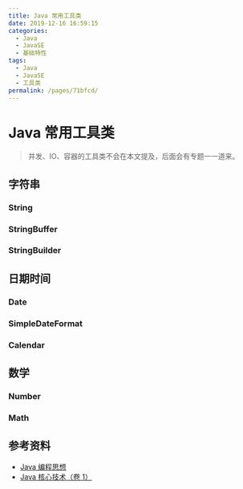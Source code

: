 ```yaml
---
title: Java 常用工具类
date: 2019-12-16 16:59:15
categories:
  - Java
  - JavaSE
  - 基础特性
tags:
  - Java
  - JavaSE
  - 工具类
permalink: /pages/71bfcd/
---
```


# Java 常用工具类

> 并发、IO、容器的工具类不会在本文提及，后面会有专题一一道来。

## 字符串

### String

### StringBuffer

### StringBuilder

## 日期时间

### Date

### SimpleDateFormat

### Calendar

## 数学

### Number

### Math

## 参考资料

- [Java 编程思想](https://book.douban.com/subject/2130190/)
- [Java 核心技术（卷 1）](https://book.douban.com/subject/3146174/)